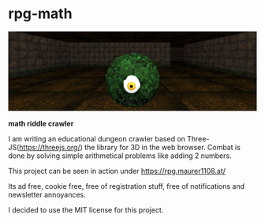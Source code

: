 # rpg-math

![Banner](/objects/symbol/banner.jpg)

**math riddle crawler**
 
I am writing an educational dungeon crawler based on Three-JS(https://threejs.org/) the library for 3D in the web browser.
Combat is done by solving simple arithmetical problems like adding 2 numbers.

This project can be seen in action under https://rpg.maurer1108.at/

Its ad free, cookie free, free of registration stuff, free of notifications and newsletter annoyances.

I decided to use the MIT license for this project.
